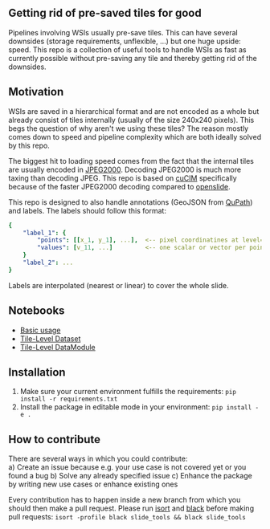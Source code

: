 Getting rid of pre-saved tiles for good
---------------------------------------

Pipelines involving WSIs usually pre-save tiles. This can have several downsides (storage requirements, unflexible, ...) but one huge upside: speed.
This repo is a collection of useful tools to handle WSIs as fast as currently possible without pre-saving any tile and thereby getting rid of the downsides.

Motivation
------------
WSIs are saved in a hierarchical format and are not encoded as a whole but already consist of tiles internally (usually of the size 240x240 pixels).
This begs the question of why aren't we using these tiles? The reason mostly comes down to speed and pipeline complexity which are both ideally solved by this repo.

The biggest hit to loading speed comes from the fact that the internal tiles are usually encoded in [JPEG2000](https://en.wikipedia.org/wiki/JPEG_2000). Decoding JPEG2000 is much more taxing than decoding JPEG. This repo is based on [cuCIM](https://github.com/rapidsai/cucim) specifically because of the faster JPEG2000 decoding compared to [openslide](https://github.com/openslide/openslide-python).

This repo is designed to also handle annotations (GeoJSON from [QuPath](https://github.com/qupath/qupath)) and labels. The labels should follow this format:

```yaml
{
    "label_1": {
        "points": [[x_1, y_1], ...],  <-- pixel coordinatines at level=0
        "values": [v_11, ...]         <-- one scalar or vector per point 
    }
    "label_2": ...
}
```

Labels are interpolated (nearest or linear) to cover the whole slide.


Notebooks
---------
- [Basic usage](notebooks/basic_usage.ipynb)
- [Tile-Level Dataset](notebooks/tile_level_dataset.ipynb)
- [Tile-Level DataModule](notebooks/tile_level_datamodule.ipynb)



Installation
------------

1) Make sure your current environment fulfills the requirements: `pip install -r requirements.txt`
2) Install the package in editable mode in your environment: `pip install -e .`


How to contribute
-----------------

There are several ways in which you could contribute:  
a) Create an issue because e.g. your use case is not covered yet or you found a bug
b) Solve any already specified issue
c) Enhance the package by writing new use cases or enhance existing ones

Every contribution has to happen inside a new branch from which you should then make a pull request.
Please run [isort](https://github.com/PyCQA/isort) and [black](https://github.com/psf/black) before making pull requests:
`isort -profile black slide_tools && black slide_tools`
